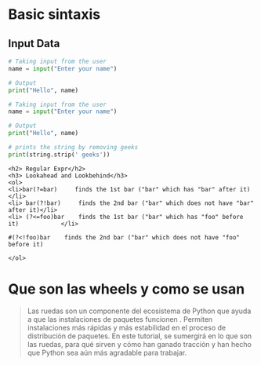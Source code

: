 # Basic sintaxis 

<h2> Input Data </h2>

```python 
# Taking input from the user
name = input("Enter your name")

# Output
print("Hello", name)


```

```python 
# Taking input from the user
name = input("Enter your name")

# Output
print("Hello", name)

# prints the string by removing geeks
print(string.strip(' geeks'))

```

```
<h2> Regular Expr</h2> 
<h3> Lookahead and Lookbehind</h3>
<ol>
<li>bar(?=bar)     finds the 1st bar ("bar" which has "bar" after it)           </li>
<li> bar(?!bar)     finds the 2nd bar ("bar" which does not have "bar" after it)</li>
<li> (?<=foo)bar    finds the 1st bar ("bar" which has "foo" before it)            </li> 
  
#(?<!foo)bar    finds the 2nd bar ("bar" which does not have "foo" before it) 
  
</ol>

```

# Que son las wheels y como se usan

>Las ruedas son un componente del ecosistema de Python que ayuda a que las instalaciones de paquetes funcionen . Permiten instalaciones más rápidas y más estabilidad en el proceso de distribución de paquetes. En este tutorial, se sumergirá en lo que son las ruedas, para qué sirven y cómo han ganado tracción y han hecho que Python sea aún más agradable para trabajar.

